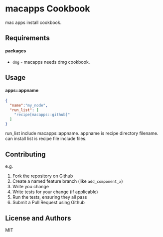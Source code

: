 macapps Cookbook
=============
mac apps install cookbook.

Requirements
------------
#### packages
- `dmg` - macapps needs dmg cookbook.

Usage
-----
#### apps::appname
```json
{
  "name":"my_node",
  "run_list": [
    "recipe[macapps::github]"
  ]
}
```
run_list include macapps::appname.
appname is recipe directory filename.
can install list is recipe file include files.

Contributing
------------
e.g.
1. Fork the repository on Github
2. Create a named feature branch (like `add_component_x`)
3. Write you change
4. Write tests for your change (if applicable)
5. Run the tests, ensuring they all pass
6. Submit a Pull Request using Github

License and Authors
-------------------
MIT
